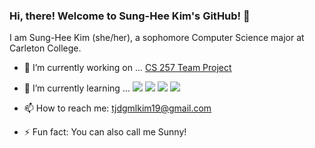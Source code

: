 ### Hi, there! Welcome to Sung-Hee Kim's GitHub! 👋

I am Sung-Hee Kim (she/her), a sophomore Computer Science major at Carleton College.

- 🔭 I’m currently working on ... [CS 257 Team Project](https://github.com/CS-257-S22/team-project-F)
- 🌱 I’m currently learning ... <img src="https://img.shields.io/badge/GitHub-181717?style=flat-square&logo=GitHub&logoColor=FFFFFF"/> <img src="https://img.shields.io/badge/Python-3776AB?style=flat-square&logo=Python&logoColor=FFFFFF"/> <img src="https://img.shields.io/badge/Pytest-0A9EDC?style=flat-square&logo=Pytest&logoColor=FFFFFF"/> <img src="https://img.shields.io/badge/RStudio-75AADB?style=flat-square&logo=RStudio&logoColor=FFFFFF"/> 
- 📫 How to reach me: [tjdgmlkim19@gmail.com](mailto:tjdgmlkim19@gmail.com) 

- ⚡ Fun fact: You can also call me Sunny!
